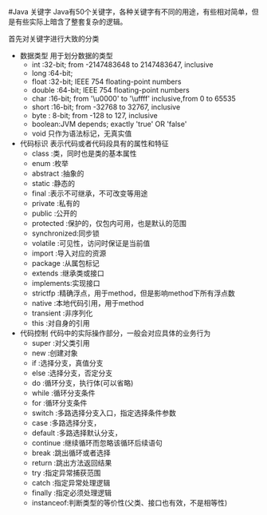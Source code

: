 #Java 关键字
Java有50个关键字，各种关键字有不同的用途，有些相对简单，但是有些实际上暗含了整套复杂的逻辑。

首先对关键字进行大致的分类
  - 数据类型 用于划分数据的类型
    - int    :32-bit; from -2147483648 to 2147483647, inclusive
    - long   :64-bit;
    - float  :32-bit; IEEE 754 floating-point numbers
    - double :64-bit; IEEE 754 floating-point numbers
    - char   :16-bit; from '\u0000' to '\uffff' inclusive,from 0 to 65535
    - short  :16-bit; from -32768 to 32767, inclusive
    - byte   : 8-bit;  from -128 to 127, inclusive
    - boolean:JVM depends; exactly 'true' OR  'false'
    - void   只作为语法标记，无真实值
  - 代码标识 表示代码或者代码段具有的属性和特征
    - class     :类，同时也是类的基本属性
    - enum      :枚举
    - abstract  :抽象的
    - static    :静态的
    - final     :表示不可继承，不可改变等用途
    - private   :私有的
    - public    :公开的
    - protected :保护的，仅包内可用，也是默认的范围
    - synchronized:同步锁
    - volatile  :可见性，访问时保证是当前值
    - import    :导入对应的资源
    - package   :从属包标记
    - extends   :继承类或接口
    - implements:实现接口
    - strictfp  :精确浮点，用于method，但是影响method下所有浮点数
    - native    :本地代码引用，用于method
    - transient :非序列化
    - this      :对自身的引用
  - 代码控制 代码中的实际操作部分，一般会对应具体的业务行为
    - super     :对父类引用
    - new       :创建对象
    - if        :选择分支，真值分支
    - else      :选择分支，否定分支
    - do        :循环分支，执行体(可以省略)
    - while     :循环分支条件
    - for       :循环分支条件
    - switch    :多路选择分支入口，指定选择条件参数
    - case      :多路选择分支，
    - default   :多路选择默认分支，
    - continue  :继续循环而忽略该循环后续语句
    - break     :跳出循环或者选择
    - return    :跳出方法返回结果
    - try       :指定异常捕获范围
    - catch     :指定异常处理逻辑
    - finally   :指定必须处理逻辑
    - instanceof:判断类型的等价性(父类、接口也有效，不是相等性)
